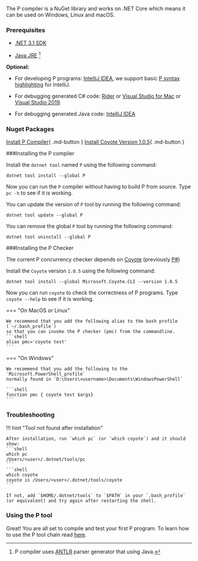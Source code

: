 The P compiler is a NuGet library and works on .NET Core which means it can be used on Windows, Linux and
macOS.

### Prerequisites
- [.NET 3.1 SDK](https://dotnet.microsoft.com/download/dotnet/3.1)

- [Java JRE](http://www.oracle.com/technetwork/java/javase/downloads/index.html) [^1]

[^1]: P compiler uses [ANTLR](https://www.antlr.org/) parser generator that using Java.

**Optional:**

- For developing P programs: [IntelliJ IDEA](https://www.jetbrains.com/idea/), we support basic [P syntax highlighting](syntaxhighlight.md) for IntelliJ.
  
- For debugging generated C# code: [Rider](https://www.jetbrains.com/rider/) or [Visual Studio for Mac](https://visualstudio.microsoft.com/vs/mac/) or [Visual Studio 2019](https://docs.microsoft.com/en-us/visualstudio/install/install-visual-studio).

- For debugging generated Java code: [IntelliJ IDEA](https://www.jetbrains.com/idea/)

### Nuget Packages

[Install P Compiler](https://www.nuget.org/packages/P/){ .md-button }
[Install Coyote Version 1.0.5](https://www.nuget.org/packages/Microsoft.Coyote/1.0.5){ .md-button }


###Installing the P compiler

Install the `dotnet tool` named `P` using the following command:

```shell
dotnet tool install --global P
```

Now you can run the `P` compiler without having to build P from source. Type `pc
-h` to see if it is working.

You can update the version of `P` tool by running the following command:

```shell
dotnet tool update --global P
```

You can remove the global `P` tool by running the following command:

```shell
dotnet tool uninstall --global P
```


###Installing the P Checker

The current P concurrency checker depends on [Coyote](https://microsoft.github.io/coyote/) (previously [P#](https://github.com/p-org/PSharp))

Install the `Coyote` version `1.0.5` using the following command:

```shell
dotnet tool install --global Microsoft.Coyote.CLI --version 1.0.5
```

Now you can run `coyote` to check the correctness of P programs. Type `coyote --help` to see if it is working.

=== "On MacOS or Linux"

    We recommend that you add the following alias to the bash profile (`~/.bash_profile`) 
    so that you can invoke the P checker (pmc) from the commandline.
    ```shell
    alias pmc='coyote test'
    ```

=== "On Windows"

    We recommend that you add the following to the `Microsoft.PowerShell_profile` 
    normally found in `D:\Users\<username>\Documents\WindowsPowerShell`

    ```shell
    function pmc { coyote test $args}
    ```

### Troubleshooting

!!! hint "Tool not found after installation"

    After installation, run `which pc` (or `which coyote`) and it should show:
    ```shell
    which pc
    /Users/<user>/.dotnet/tools/pc
    ```
    ```shell
    which coyote
    coyote is /Users/<user>/.dotnet/tools/coyote
    ```

    If not, add `$HOME/.dotnet/tools` to `$PATH` in your `.bash_profile` (or equivalent) and try again after restarting the shell.

### Using the P tool
Great! You are all set to compile and test your first P program. To learn how to use the P tool chain read [here](clientserver.md).
